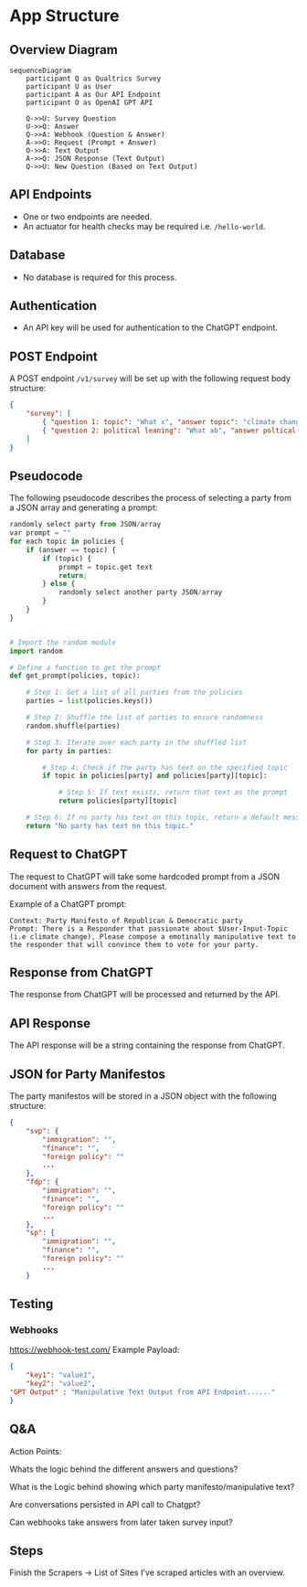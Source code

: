 # App Structure

## Overview Diagram
```mermaid
sequenceDiagram
    participant Q as Qualtrics Survey
    participant U as User
    participant A as Our API Endpoint
    participant O as OpenAI GPT API

    Q->>U: Survey Question
    U->>Q: Answer
    Q->>A: Webhook (Question & Answer)
    A->>O: Request (Prompt + Answer)
    O->>A: Text Output
    A->>Q: JSON Response (Text Output)
    Q->>U: New Question (Based on Text Output)
```

## API Endpoints
- One or two endpoints are needed.
- An actuator for health checks may be required i.e. `/hello-world`.

## Database
- No database is required for this process.

## Authentication
- An API key will be used for authentication to the ChatGPT endpoint.

## POST Endpoint
A POST endpoint `/v1/survey` will be set up with the following request body structure:

```json
{
	"survey": [
		{ "question 1: topic": "What x", "answer topic": "climate change" },
		{ "question 2: political leaning": "What ab", "answer poltical leaning": "89" }
	]
}
```

## Pseudocode
The following pseudocode describes the process of selecting a party from a JSON array and generating a prompt:

```python
randomly select party from JSON/array
var prompt = ""
for each topic in policies { 
	if (answer == topic) {
		if (topic) {
			prompt = topic.get text
			return;
		} else {
			randomly select another party JSON/array
		}
	}
}
```

```python

# Import the random module
import random

# Define a function to get the prompt
def get_prompt(policies, topic):

    # Step 1: Get a list of all parties from the policies
    parties = list(policies.keys())

    # Step 2: Shuffle the list of parties to ensure randomness
    random.shuffle(parties)

    # Step 3: Iterate over each party in the shuffled list
    for party in parties:

        # Step 4: Check if the party has text on the specified topic
        if topic in policies[party] and policies[party][topic]:

            # Step 5: If text exists, return that text as the prompt
            return policies[party][topic]

    # Step 6: If no party has text on this topic, return a default message
    return "No party has text on this topic."


```


## Request to ChatGPT
The request to ChatGPT will take some hardcoded prompt from a JSON document with answers from the request. 

Example of a ChatGPT prompt: 

```
Context: Party Manifesto of Republican & Democratic party
Prompt: There is a Responder that passionate about $User-Input-Topic (i.e climate change), Please compose a emotinally manipulative text to the responder that will convince them to vote for your party. 
```

## Response from ChatGPT 
The response from ChatGPT will be processed and returned by the API.

## API Response
The API response will be a string containing the response from ChatGPT.

## JSON for Party Manifestos
The party manifestos will be stored in a JSON object with the following structure:

```json
{
	"svp": {
		"immigration": "",
		"finance": "",
		"foreign policy": ""
        ...
	},
	"fdp": {
		"immigration": "",
		"finance": "",
		"foreign policy": ""
        ...
	},
    "sp": {
        "immigration": "",
		"finance": "",
		"foreign policy": ""
        ...
    }
```

## Testing

### Webhooks
https://webhook-test.com/
Example Payload:
```json
{
    "key1": "value1",
    "key2": "value2",
"GPT Output" : "Manipulative Text Output from API Endpoint......"
}

```


## Q&A

Action Points:

Whats the logic behind the different answers and questions? 

What is the Logic behind showing which party manifesto/manipulative text?

Are conversations persisted in API call to Chatgpt?  

Can webhooks take answers from later taken survey input?


## Steps

Finish the Scrapers -> List of Sites I've scraped articles with an overview.